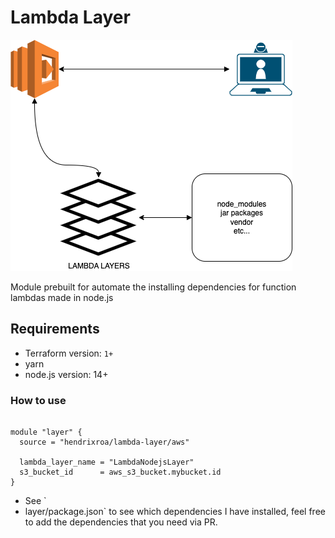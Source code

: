 # Lambda Layer

![layer diagram](./images/lambda-layer.png)

Module prebuilt for automate the installing dependencies for function lambdas made in node.js


## Requirements

- Terraform version:  `1+`
- yarn
- node.js version: 14+

### How to use

```hcl

module "layer" {
  source = "hendrixroa/lambda-layer/aws"

  lambda_layer_name = "LambdaNodejsLayer"
  s3_bucket_id      = aws_s3_bucket.mybucket.id
}
```

- See `
- layer/package.json` to see which dependencies I have installed, feel free to add the dependencies that you need via PR. 
